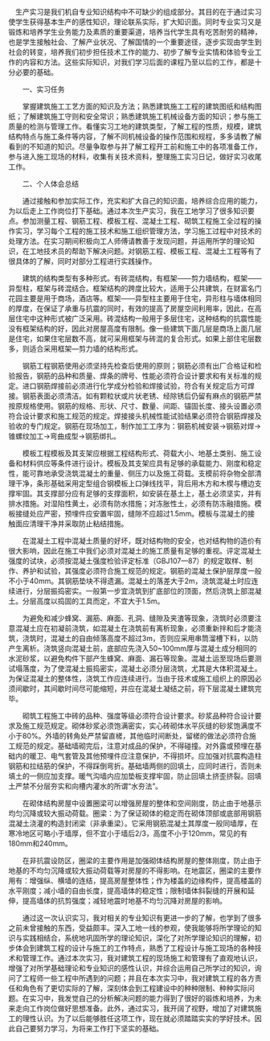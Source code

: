 　生产实习是我们机自专业知识结构中不可缺少的组成部分。其目的在于通过实习使学生获得基本生产的感性知识，理论联系实际，扩大知识面。同时专业实习又是锻炼和培养学生业务能力及素质的重要渠道，培养当代学生具有吃苦耐劳的精神，也是学生接触社会、了解产业状况、了解国情的一个重要途径，逐步实现由学生到社会的转变，培养我们初步担任技术工作的能力、初步了解专业实情和体验专业工作的内容和方法。这些实际知识，对我们学习后面的课程乃至以后的工作，都是十分必要的基础。

　　一、实习任务

　　掌握建筑施工工艺方面的知识及方法；熟悉建筑施工工程的建筑图纸和结构图纸；了解建筑施工守则和安全常识；熟悉建筑施工机械设备方面的知识；参与施工质量的检测与管理工作。看懂实习工地的建筑类型，了解工程的性质，规模，建筑结构特点与施工条件等内容，了解不同机械设备的操作范围和规程，多多请教了解看到的不知道的知识。尽量争取参与并了解工程开工前和施工中的各项准备工作，参与进入施工现场的材料，收集有关技术资料，整理施工实习日记，做好实习收尾工作。

　　二、个人体会总结

　　通过接触和参加实际工作，充实和扩大自己的知识面，培养综合应用的能力，为以后走上工作岗位打下基础。通过本次生产实习，我在工地学习了很多知识要点。参加测量工程、钢筋工程、模板工程、混凝土工程、砌筑工程施工全过程的操作实习，学习每个工程的施工技术和施工组织管理方法，学习施工过程中对技术的处理方法。在实习期间积极向工人师傅请教善于发现问题，并运用所学的理论知识，在工地技术员的帮助下解决问题。对钢筋工程、模板工程、混凝土工程等有了很具体的了解，同时对部分工程进行实践操作。

　　建筑的结构类型有多种形式。有砖混结构，有框架——剪力墙结构，框架——异型柱，框架与砖混结合。框架结构的跨度比较大，适用于公共建筑，在财富名门花园主要是用于商场，酒店等。框架——异型柱主要用于住宅，异形柱与墙体相同的厚度，在保证了承重与抗震的同时，有效的提高了房屋空间利用率，因此，在高层住宅中这种形式被广泛采用。砖混结构一般用于多层住宅，这种结构的抗震性能没有框架结构的好，因此对房屋高度有限制。像一些建筑下面几层是商场上面几层是住宅，如果住宅层数不高，就可采用框架与砖混的复合形式。如果上部住宅层数多，则适合采用框架—剪力墙的结构形式。

　　钢筋工程钢筋使用必须坚持先检查后使用的原则；钢筋必须有出厂合格证和检验报告，钢筋的品种和质量、焊条的牌号、性能必须符合设计要求和有关标准的规定。进口钢筋焊接前必须进行化学成分检验和焊接试验，符合有关规定后方可焊接。钢筋表面必须清洁。如有颗粒状或片状老锈、经除锈后仍留有麻点的钢筋严禁按原规格使用。钢筋的规格、形状、尺寸、数量、间距、锚固长度、接头设置必须符合设计要求和施工规范的规定。焊接接头机械性能试验结果必须符合钢筋焊接及验收的专门规定。钢筋在现场加工，制作加工工序为：钢筋机械安装→钢筋对焊→锥螺纹加工→弯曲成型→钢筋绑扎。

　　模板工程模板及其支架应根据工程结构形式、荷载大小、地基土类别、施工设备和材料供应等条件进行设计。模板及其支架应具有足够的承载能力、刚度和稳定性，能可靠地承受浇筑混凝土的重量、侧压力以及施工荷载。支模前将杂物全部清理干净，条形基础采用定型组合钢模板上口弹线找平，背后用木方和木楔与槽边支撑牢固。其支撑部分应有足够的支撑面积，如安装在基土上，基土必须坚实，并有排水措施。对湿陷性黄土，必须有防水措施；对冻胀性土，必须有防冻融措施。模板接缝处应严密，预埋件应安置牢固，缝隙不应超过1.5mm。模板与混凝土的接触面应清理干净并采取防止粘结措施。

　　在混凝土工程中混凝土质量的好坏，既对结构物的安全，也对结构物的造价有很大影响，因此在施工中我们必须对混凝土的施工质量有足够的重视。评定混凝土强度的试块，必须按混凝土强度检验评定标准（GBJ107—87）的规定取样、制作、养护和试验，其强度必须符合施工规范的规定。钢筋的混凝土保护层厚度一般不小于40mm。其钢筋垫块不得遗漏。混凝土的落差大于2m，浇筑混凝土时应连续进行，分层振捣密实。一般第一步宜浇筑到扩底部位的顶面，然后浇筑上部混凝土。分层高度以捣固的工具而定，不宜大于1.5m。

　　为避免和减少蜂窝、漏筋、麻面、孔洞、缝隙及夹渣等现象，浇筑时必须要注意混凝土应在初凝前浇筑，如混凝土在浇筑前有离析现象，必须重新拌和后才能浇筑，浇筑时，混凝土的自由倾落高度不超过3m，否则应采用串筒溜槽下料，以防产生离析。浇筑竖向混凝土前，底部应先浇入50~100mm厚与混凝土成分相同的水泥砂浆，以避免构件下部产生蜂窝、麻面、漏石等现象。混凝土运至现场后要测试塌落度，为了使混凝土振捣密实，混凝土必须分层浇筑，尤其是大体积混凝土。为保证混凝土的整体性，浇筑工作应连续进行。当由于技术或施工组织上的原因必须间歇时，其间歇时间尽可能缩短，并应在混凝土凝结之前，将下层混凝土建筑完毕。

　　砌筑工程施工中砖的品种、强度等级必须符合设计要求。砂浆品种符合设计要求及施工规范规定。砌体砂浆必须饱满密实，实心砖砌体水平灰缝的砂浆饱满度不小于80%。外墙的转角处严禁留直槎，其他临时间断处，留槎的做法必须符合施工规范的规定。基础墙砌完后，注意对成品的保护，不得碰撞。对外露或预埋在基础内的暖卫、电气套管及其他预埋件应注意保护，不得损坏。应加强对抗震构造柱钢筋和拉结筋的保护，不得踩倒弯折。基础墙两侧的回填土，应同时进行，否则未填土的一侧应加支撑。暖气沟墙内应加垫板支撑牢固，防止回填土挤歪挤裂。回填土严禁不分层夯实和向槽内灌水的所谓“水夯法”。

　　在砌体结构房屋中设置圈梁可以增强房屋的整体和空间刚度，防止由于地基示均匀沉降或较大振动荷载。圈梁：为了保证砌体的稳定而在砌体顶部或底部用钢筋混凝土浇灌的构造封闭梁（非承重梁）。它采用钢筋混凝土其厚度一般同墙厚，在寒冷地区可略小于墙厚，但不宜小于墙后2/3，高度不小于120mm，常见的有180mm和240mm。

　　在非抗震设防区，圈梁的主要作用是加强砌体结构房屋的整体刚度，防止由于地基的不均匀沉降或较大振动荷载等对房屋的不得影响。在地震区，圈梁的主要作用有：增强纵、横墙的连结，提高房屋整体性；作为楼盖的边缘构件，提高楼盖的水平刚度；减小墙的自由长度，提高墙体的稳定性；限制墙体斜裂缝的开展和延伸，提高墙体的抗剪强度；减轻地震时地基不均匀沉降对房屋的影响。

　　通过这一次认识实习，我对相关的专业知识有更进一步的了解，也学到了很多之前未曾接触的东西，受益颇丰。深入工地一线的参观，使我能够将所学理论的知识与实践相结合，系统地巩固所学的理论知识，深化了对所学理论知识的理解，初步体会到建筑工程的设计与施工的工作特点，熟悉了工程设计与施工现场的各种技术和管理工作。通过本次实习，我对建筑工程的现场施工和管理有了直观地认识，增强了对所学基础理论和专业知识的感性认识，并综合运用自己所学过的知识，询问了工程师一些工程中所遇到的问题；并且在本次实习中，我对建筑工程的各方责任和角色有了更切实际的了解，深刻体会到工程建设中的种种限制、种种实际问题。在实习中，我发觉自己的分析解决问题的能力得到了很好的锻炼和培养，为未来走向工作岗位做好思想准备。此外，通过实习，我开阔了视野，增加了对建筑施工的理性认识。为了以后能够胜任这项工作，现在就必须踏踏实实的学好技术。因此自己要努力学习，为将来工作打下坚实的基础。